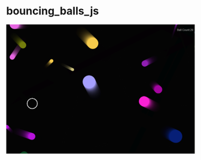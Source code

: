 # bouncing_balls_js

![Alt text](https://github.com/reganlam/bouncing_balls_js/blob/master/ss_1.PNG?raw=true "Screenshot 1")
